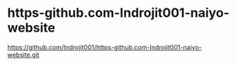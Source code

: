 ﻿# https-github.com-Indrojit001-naiyo-website
https://github.com/Indrojit001/https-github.com-Indrojit001-naiyo-website.git
